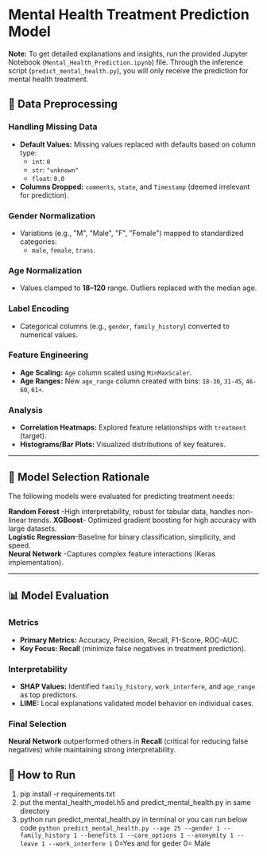 # Mental Health Treatment Prediction Model

**Note:** To get detailed explanations and insights, run the provided Jupyter Notebook (`Mental_Health_Prediction.ipynb`) file. Through the inference script (`predict_mental_health.py`), you will only receive the prediction for mental health treatment.
## 🔧 Data Preprocessing

### Handling Missing Data
- **Default Values:** Missing values replaced with defaults based on column type:
  - `int`: `0`
  - `str`: `"unknown"`
  - `float`: `0.0`
- **Columns Dropped:** `comments`, `state`, and `Timestamp` (deemed irrelevant for prediction).

### Gender Normalization
- Variations (e.g., "M", "Male", "F", "Female") mapped to standardized categories:
  - `male`, `female`, `trans`.

### Age Normalization
- Values clamped to **18–120** range. Outliers replaced with the median age.

### Label Encoding
- Categorical columns (e.g., `gender`, `family_history`) converted to numerical values.

### Feature Engineering
- **Age Scaling:** `Age` column scaled using `MinMaxScaler`.
- **Age Ranges:** New `age_range` column created with bins: `18-30`, `31-45`, `46-60`, `61+`.

### Analysis
- **Correlation Heatmaps:** Explored feature relationships with `treatment` (target).
- **Histograms/Bar Plots:** Visualized distributions of key features.

---

## 🧠 Model Selection Rationale
The following models were evaluated for predicting treatment needs:

**Random Forest**  -High interpretability, robust for tabular data, handles non-linear trends.
**XGBoost**- Optimized gradient boosting for high accuracy with large datasets.    
**Logistic Regression**-Baseline for binary classification, simplicity, and speed.      
 **Neural Network**   -Captures complex feature interactions (Keras implementation).      

---

## 📊 Model Evaluation
### Metrics
- **Primary Metrics:** Accuracy, Precision, Recall, F1-Score, ROC-AUC.
- **Key Focus:** **Recall** (minimize false negatives in treatment prediction).

### Interpretability
- **SHAP Values:** Identified `family_history`, `work_interfere`, and `age_range` as top predictors.
- **LIME:** Local explanations validated model behavior on individual cases.

### Final Selection
**Neural Network** outperformed others in **Recall** (critical for reducing false negatives) while maintaining strong interpretability.
## 🚀 How to Run

1) pip install -r requirements.txt
2) put the mental_health_model.h5 and predict_mental_health.py in same directory
3) python run predict_mental_health.py   in terminal
or you can run below code
`python predict_mental_health.py --age 25 --gender 1 --family_history 1 --benefits 1 --care_options 1 --anonymity 1 --leave 1 --work_interfere 1`
0=Yes and for geder 0= Male
